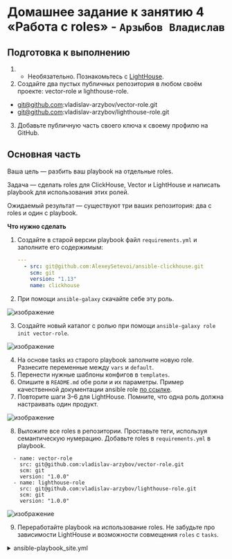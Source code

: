 # Домашнее задание к занятию 4 «Работа с roles» - `Арзыбов Владислав`

## Подготовка к выполнению

1. * Необязательно. Познакомьтесь с [LightHouse](https://youtu.be/ymlrNlaHzIY?t=929).
2. Создайте два пустых публичных репозитория в любом своём проекте: vector-role и lighthouse-role.

- git@github.com:vladislav-arzybov/vector-role.git
- git@github.com:vladislav-arzybov/lighthouse-role.git

3. Добавьте публичную часть своего ключа к своему профилю на GitHub.

## Основная часть

Ваша цель — разбить ваш playbook на отдельные roles. 

Задача — сделать roles для ClickHouse, Vector и LightHouse и написать playbook для использования этих ролей. 

Ожидаемый результат — существуют три ваших репозитория: два с roles и один с playbook.

**Что нужно сделать**

1. Создайте в старой версии playbook файл `requirements.yml` и заполните его содержимым:

   ```yaml
   ---
     - src: git@github.com:AlexeySetevoi/ansible-clickhouse.git
       scm: git
       version: "1.13"
       name: clickhouse 
   ```

2. При помощи `ansible-galaxy` скачайте себе эту роль.

![изображение](https://github.com/user-attachments/assets/81fc4e3b-42bc-4f5c-9b30-02f26c6309cf)

3. Создайте новый каталог с ролью при помощи `ansible-galaxy role init vector-role`.

![изображение](https://github.com/user-attachments/assets/43afb532-e91e-40be-939c-a81a9b0d52d4)

4. На основе tasks из старого playbook заполните новую role. Разнесите переменные между `vars` и `default`. 
5. Перенести нужные шаблоны конфигов в `templates`.
6. Опишите в `README.md` обе роли и их параметры. Пример качественной документации ansible role [по ссылке](https://github.com/cloudalchemy/ansible-prometheus).
7. Повторите шаги 3–6 для LightHouse. Помните, что одна роль должна настраивать один продукт.

![изображение](https://github.com/user-attachments/assets/e473b03f-5fcc-4ddf-9ece-74599c426852)

8. Выложите все roles в репозитории. Проставьте теги, используя семантическую нумерацию. Добавьте roles в `requirements.yml` в playbook.

```
  - name: vector-role
    src: git@github.com:vladislav-arzybov/vector-role.git
    scm: git
    version: "1.0.0"
  - name: lighthouse-role
    src: git@github.com:vladislav-arzybov/lighthouse-role.git
    scm: git
    version: "1.0.0"
```

![изображение](https://github.com/user-attachments/assets/07b1ead9-19fa-44c4-845e-e6127232eaee)

9. Переработайте playbook на использование roles. Не забудьте про зависимости LightHouse и возможности совмещения `roles` с `tasks`.

<details>
  <summary>ansible-playbook_site.yml</summary>
```
reivol@Zabbix:~/GitHub/mnt-homeworks/08-ansible-02-playbook/playbooks$ ansible-playbook -i inventory/prod.yml site.yml

PLAY [Install Clickhouse] ***********************************************************************************************************************************************************************

TASK [Gathering Facts] **************************************************************************************************************************************************************************
ok: [clickhouse-01]

TASK [clickhouse : Include OS Family Specific Variables] ****************************************************************************************************************************************
ok: [clickhouse-01]

TASK [clickhouse : include_tasks] ***************************************************************************************************************************************************************
included: /home/reivol/GitHub/mnt-homeworks/08-ansible-02-playbook/playbooks/roles/clickhouse/tasks/precheck.yml for clickhouse-01

TASK [clickhouse : Requirements check | Checking sse4_2 support] ********************************************************************************************************************************
ok: [clickhouse-01]

TASK [clickhouse : Requirements check | Not supported distribution && release] ******************************************************************************************************************
skipping: [clickhouse-01]

TASK [clickhouse : include_tasks] ***************************************************************************************************************************************************************
included: /home/reivol/GitHub/mnt-homeworks/08-ansible-02-playbook/playbooks/roles/clickhouse/tasks/params.yml for clickhouse-01

TASK [clickhouse : Set clickhouse_service_enable] ***********************************************************************************************************************************************
ok: [clickhouse-01]

TASK [clickhouse : Set clickhouse_service_ensure] ***********************************************************************************************************************************************
ok: [clickhouse-01]

TASK [clickhouse : include_tasks] ***************************************************************************************************************************************************************
included: /home/reivol/GitHub/mnt-homeworks/08-ansible-02-playbook/playbooks/roles/clickhouse/tasks/install/yum.yml for clickhouse-01

TASK [clickhouse : Install by YUM | Ensure clickhouse repo installed] ***************************************************************************************************************************
changed: [clickhouse-01]

TASK [clickhouse : Install by YUM | Ensure clickhouse package installed (latest)] ***************************************************************************************************************
changed: [clickhouse-01]

TASK [clickhouse : Install by YUM | Ensure clickhouse package installed (version latest)] *******************************************************************************************************
skipping: [clickhouse-01]

TASK [clickhouse : include_tasks] ***************************************************************************************************************************************************************
included: /home/reivol/GitHub/mnt-homeworks/08-ansible-02-playbook/playbooks/roles/clickhouse/tasks/configure/sys.yml for clickhouse-01

TASK [clickhouse : Check clickhouse config, data and logs] **************************************************************************************************************************************
ok: [clickhouse-01] => (item=/var/log/clickhouse-server)
changed: [clickhouse-01] => (item=/etc/clickhouse-server)
changed: [clickhouse-01] => (item=/var/lib/clickhouse/tmp/)
changed: [clickhouse-01] => (item=/var/lib/clickhouse/)

TASK [clickhouse : Config | Create config.d folder] *********************************************************************************************************************************************
changed: [clickhouse-01]

TASK [clickhouse : Config | Create users.d folder] **********************************************************************************************************************************************
changed: [clickhouse-01]

TASK [clickhouse : Config | Generate system config] *********************************************************************************************************************************************
changed: [clickhouse-01]

TASK [clickhouse : Config | Generate users config] **********************************************************************************************************************************************
changed: [clickhouse-01]

TASK [clickhouse : Config | Generate remote_servers config] *************************************************************************************************************************************
skipping: [clickhouse-01]

TASK [clickhouse : Config | Generate macros config] *********************************************************************************************************************************************
skipping: [clickhouse-01]

TASK [clickhouse : Config | Generate zookeeper servers config] **********************************************************************************************************************************
skipping: [clickhouse-01]

TASK [clickhouse : Config | Fix interserver_http_port and intersever_https_port collision] ******************************************************************************************************
skipping: [clickhouse-01]

RUNNING HANDLER [clickhouse : Restart Clickhouse Service] ***************************************************************************************************************************************
ok: [clickhouse-01]

TASK [clickhouse : include_tasks] ***************************************************************************************************************************************************************
included: /home/reivol/GitHub/mnt-homeworks/08-ansible-02-playbook/playbooks/roles/clickhouse/tasks/service.yml for clickhouse-01

TASK [clickhouse : Ensure clickhouse-server.service is enabled: True and state: restarted] ******************************************************************************************************
changed: [clickhouse-01]

TASK [clickhouse : Wait for Clickhouse Server to Become Ready] **********************************************************************************************************************************
ok: [clickhouse-01]

TASK [clickhouse : include_tasks] ***************************************************************************************************************************************************************
included: /home/reivol/GitHub/mnt-homeworks/08-ansible-02-playbook/playbooks/roles/clickhouse/tasks/configure/db.yml for clickhouse-01

TASK [clickhouse : Set ClickHose Connection String] *********************************************************************************************************************************************
ok: [clickhouse-01]

TASK [clickhouse : Gather list of existing databases] *******************************************************************************************************************************************
ok: [clickhouse-01]

TASK [clickhouse : Config | Delete database config] *********************************************************************************************************************************************

TASK [clickhouse : Config | Create database config] *********************************************************************************************************************************************

TASK [clickhouse : include_tasks] ***************************************************************************************************************************************************************
included: /home/reivol/GitHub/mnt-homeworks/08-ansible-02-playbook/playbooks/roles/clickhouse/tasks/configure/dict.yml for clickhouse-01

TASK [clickhouse : Config | Generate dictionary config] *****************************************************************************************************************************************
skipping: [clickhouse-01]

TASK [clickhouse : include_tasks] ***************************************************************************************************************************************************************
skipping: [clickhouse-01]

PLAY [Install Vector] ***************************************************************************************************************************************************************************

TASK [Gathering Facts] **************************************************************************************************************************************************************************
ok: [vector-01]

TASK [vector-role : VECTOR | Create dir] ********************************************************************************************************************************************************
changed: [vector-01]

TASK [vector-role : VECTOR | Get vector distrib] ************************************************************************************************************************************************
changed: [vector-01]

TASK [vector-role : VECTOR | Unarchive vector] **************************************************************************************************************************************************
changed: [vector-01]

TASK [vector-role : VECTOR | Copy bin file vector] **********************************************************************************************************************************************
changed: [vector-01]

TASK [vector-role : VECTOR | Copy systemd service vector] ***************************************************************************************************************************************
changed: [vector-01]

TASK [vector-role : VECTOR | Create user vector] ************************************************************************************************************************************************
changed: [vector-01]

TASK [vector-role : VECTOR | Create vector catalog] *********************************************************************************************************************************************
changed: [vector-01]

TASK [vector-role : VECTOR | Create default vector config catalog and vector.toml] **************************************************************************************************************
changed: [vector-01]

TASK [vector-role : VECTOR | Config vector j2 template] *****************************************************************************************************************************************
changed: [vector-01]

RUNNING HANDLER [vector-role : Start vector service] ********************************************************************************************************************************************
changed: [vector-01]

PLAY [Install lighthouse] ***********************************************************************************************************************************************************************

TASK [Gathering Facts] **************************************************************************************************************************************************************************
ok: [lighthouse-01]

TASK [LIGHTHOUSE | Install git] *****************************************************************************************************************************************************************
changed: [lighthouse-01]

TASK [lighthouse-role : LIGHTHOUSE | Get distrib] ***********************************************************************************************************************************************
changed: [lighthouse-01]

TASK [lighthouse-role : NGINX | Install epel-release] *******************************************************************************************************************************************
changed: [lighthouse-01]

TASK [lighthouse-role : NGINX | Install nginx] **************************************************************************************************************************************************
changed: [lighthouse-01]

TASK [lighthouse-role : NGINX | Configure nginx config for site] ********************************************************************************************************************************
changed: [lighthouse-01]

TASK [lighthouse-role : NGINX | Make config for lighthouse] *************************************************************************************************************************************
changed: [lighthouse-01]

RUNNING HANDLER [lighthouse-role : start nginx] *************************************************************************************************************************************************
changed: [lighthouse-01]

RUNNING HANDLER [lighthouse-role : restart nginx] ***********************************************************************************************************************************************
changed: [lighthouse-01]

PLAY RECAP **************************************************************************************************************************************************************************************
clickhouse-01              : ok=24   changed=8    unreachable=0    failed=0    skipped=10   rescued=0    ignored=0   
lighthouse-01              : ok=9    changed=8    unreachable=0    failed=0    skipped=0    rescued=0    ignored=0   
vector-01                  : ok=11   changed=10   unreachable=0    failed=0    skipped=0    rescued=0    ignored=0   
```  
</details>

![изображение](https://github.com/user-attachments/assets/9409863f-4a8e-4601-bc9d-6ee0d766948c)


11. Выложите playbook в репозиторий.
12. В ответе дайте ссылки на оба репозитория с roles и одну ссылку на репозиторий с playbook.

---

### Как оформить решение задания

Выполненное домашнее задание пришлите в виде ссылки на .md-файл в вашем репозитории.

---
